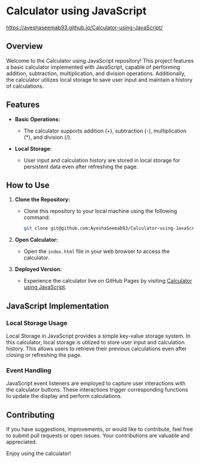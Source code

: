 # Calculator using JavaScript
https://ayeshaseemab93.github.io/Calculator-using-JavaScript/
## Overview

Welcome to the Calculator using JavaScript repository! This project features a basic calculator implemented with JavaScript, capable of performing addition, subtraction, multiplication, and division operations. Additionally, the calculator utilizes local storage to save user input and maintain a history of calculations.

## Features

- **Basic Operations:**
  - The calculator supports addition (+), subtraction (-), multiplication (*), and division (/).

- **Local Storage:**
  - User input and calculation history are stored in local storage for persistent data even after refreshing the page.

## How to Use

1. **Clone the Repository:**
   - Clone this repository to your local machine using the following command:
     ```bash
     git clone git@github.com:AyeshaSeemab93/Calculator-using-JavaScript.git
     ```

2. **Open Calculator:**
   - Open the `index.html` file in your web browser to access the calculator.

3. **Deployed Version:**
   - Experience the calculator live on GitHub Pages by visiting [Calculator using JavaScript](https://ayeshaseemab93.github.io/Calculator-using-JavaScript/).

## JavaScript Implementation

### Local Storage Usage

Local Storage in JavaScript provides a simple key-value storage system. In this calculator, local storage is utilized to store user input and calculation history. This allows users to retrieve their previous calculations even after closing or refreshing the page.

### Event Handling

JavaScript event listeners are employed to capture user interactions with the calculator buttons. These interactions trigger corresponding functions to update the display and perform calculations.

## Contributing

If you have suggestions, improvements, or would like to contribute, feel free to submit pull requests or open issues. Your contributions are valuable and appreciated.


Enjoy using the calculator!
